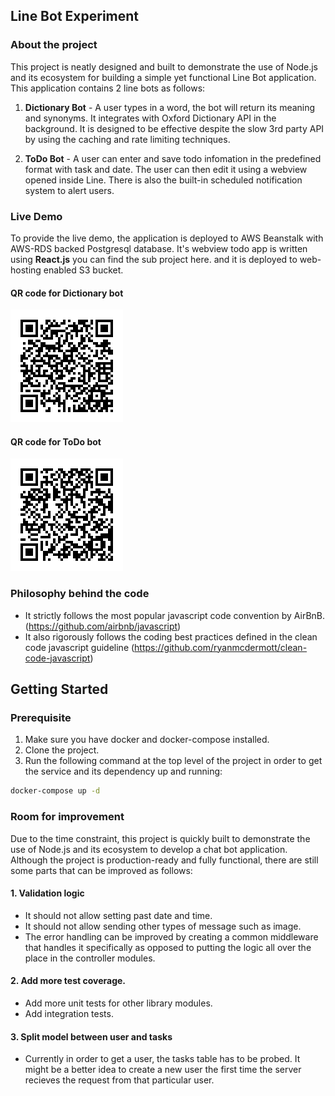 ## Line Bot Experiment

### About the project
This project is neatly designed and built to demonstrate the use of Node.js and its ecosystem for building a simple yet functional Line Bot application. This application contains 2 line bots as follows:
1. **Dictionary Bot** - A user types in a word, the bot will return its meaning and synonyms. It integrates with Oxford Dictionary API in the background. It is designed to be effective despite the slow 3rd party API by using the caching and rate limiting techniques.

1. **ToDo Bot** - A user can enter and save todo infomation in the predefined format with task and date. The user can then edit it using a webview opened inside Line. There is also the built-in scheduled notification system to alert users.

### Live Demo
To provide the live demo, the application is deployed to AWS Beanstalk with AWS-RDS backed Postgresql database. It's webview todo app is written using **React.js** you can find the sub project here. and it is deployed to web-hosting enabled S3 bucket.

#### QR code for Dictionary bot<br/>
![dictbot](docs/img/dict_qr.png)

#### QR code for ToDo bot<br/>
![todobot](docs/img/todo_qr.png)

### Philosophy behind the code
- It strictly follows the most popular javascript code convention by AirBnB. (https://github.com/airbnb/javascript)
- It also rigorously follows the coding best practices defined in the clean code javascript guideline (https://github.com/ryanmcdermott/clean-code-javascript)

## Getting Started
### Prerequisite
1. Make sure you have docker and docker-compose installed.
2. Clone the project.
3. Run the following command at the top level of the project in order to get the service and its dependency up and running:
```bash
docker-compose up -d
```

### Room for improvement
Due to the time constraint, this project is quickly built to demonstrate the use of Node.js and its ecosystem to develop a chat bot application. Although the project is production-ready and fully functional, there are still some parts that can be improved as follows:
#### 1. Validation logic
  - It should not allow setting past date and time.
  - It should not allow sending other types of message such as image.
  - The error handling can be improved by creating a common middleware that handles it specifically as opposed to putting the logic all over the place in the controller modules.
#### 2. Add more test coverage.
  - Add more unit tests for other library modules.
  - Add integration tests.
#### 3. Split model between user and tasks
  - Currently in order to get a user, the tasks table has to be probed. It might be a better idea to create a new user the first time the server recieves the request from that particular user.

